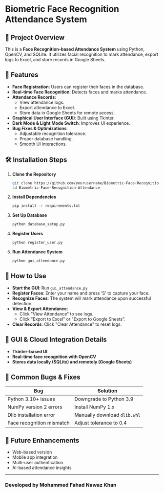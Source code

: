# Biometric Face Recognition Attendance System

## 📌 Project Overview
This is a **Face Recognition-based Attendance System** using Python, OpenCV, and SQLite. It utilizes facial recognition to mark attendance, export logs to Excel, and store records in Google Sheets.

## 🔧 Features
- **Face Registration**: Users can register their faces in the database.
- **Real-time Face Recognition**: Detects faces and marks attendance.
- **Attendance Records**:
  - View attendance logs.
  - Export attendance to Excel.
  - Store data in Google Sheets for remote access.
- **Graphical User Interface (GUI)**: Built using Tkinter.
- **Dark Mode & Light Mode Switch**: Improves UI experience.
- **Bug Fixes & Optimizations**:
  - Adjustable recognition tolerance.
  - Proper database handling.
  - Smooth UI interactions.

## 🛠️ Installation Steps
1. **Clone the Repository**
   ```sh
   git clone https://github.com/yourusername/Biometric-Face-Recognition-Attendance.git
   cd Biometric-Face-Recognition-Attendance
   ```
2. **Install Dependencies**
   ```sh
   pip install -r requirements.txt
   ```
3. **Set Up Database**
   ```sh
   python database_setup.py
   ```
4. **Register Users**
   ```sh
   python register_user.py
   ```
5. **Run Attendance System**
   ```sh
   python gui_attendance.py
   ```

## 🚀 How to Use
- **Start the GUI**: Run `gui_attendance.py`
- **Register Faces**: Enter your name and press 'S' to capture your face.
- **Recognize Faces**: The system will mark attendance upon successful detection.
- **View & Export Attendance**:
  - Click "View Attendance" to see logs.
  - Click "Export to Excel" or "Export to Google Sheets".
- **Clear Records**: Click "Clear Attendance" to reset logs.

## 🎨 GUI & Cloud Integration Details
- **Tkinter-based UI**
- **Real-time face recognition with OpenCV**
- **Stores data locally (SQLite) and remotely (Google Sheets)**

## 🐞 Common Bugs & Fixes
| Bug | Solution |
|------|----------|
| Python 3.10+ issues | Downgrade to Python 3.9 |
| NumPy version 2 errors | Install NumPy 1.x |
| Dlib installation error | Manually download `dlib.whl` |
| Face recognition mismatch | Adjust tolerance to 0.4 |

## 🎯 Future Enhancements
- Web-based version
- Mobile app integration
- Multi-user authentication
- AI-based attendance insights
---
### **Developed by Mohammed Fahad Nawaz Khan** 


